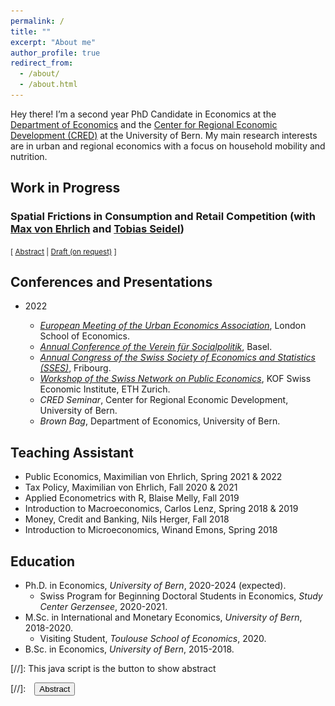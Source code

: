 ```yaml
---
permalink: /
title: ""
excerpt: "About me"
author_profile: true
redirect_from: 
  - /about/
  - /about.html
---
```



Hey there! I’m a second year PhD Candidate in Economics at the <a href="https://www.vwi.unibe.ch/index_eng.html">Department of Economics</a> and the <a href="https://www.cred.unibe.ch/index_eng.html">Center for Regional Economic Development (CRED)</a>  at the University of Bern. My main research interests are in urban and regional economics with a focus on household mobility and nutrition.


## Work in Progress

### Spatial Frictions in Consumption and Retail Competition (with <a href="https://maxvehrlich.ch/">Max von Ehrlich</a> and <a href="https://sites.google.com/site/tobiasseideluni/home-1">Tobias Seidel</a>)
<small>[ <a href="#/" onclick="visib('migros')">Abstract</a> | [Draft (on request)][migros-proton] ] </small>

<div id="migros" style="display: none; height:  auto; width: auto;text-align: justify; line-height: 1.2" ><small>
  In this paper, we empirically quantify spatial consumption frictions and the degree of local retail competition. We exploit a unique data set including 1.5 billion daily transactions in combination with detailed characteristics of more than 3 million households. Our estimates are based on a quasi-experimental approach to estimate the causal effect of store openings. 
  We find that a same-chain store opening in the proximity of households' residences reduces their expenditures at incumbent stores by 30% in the first month. Smaller effects for competitors suggest imperfect substitutability between retail chains. Exploiting more than 350 openings, we identify causal consumption gravity functions, which allow us to quantify spatial consumption areas. We document significant heterogeneities across regions and socio-demographic groups, indicating substantial inequalities in consumption access.
</small><br><br/>
<img src="files/openings.gif" alt="Be patient..." />
</div>




[migros-proton]: https://drive.protonmail.com/urls/S11W8JP4P0#VeX1nIa5gkL1

[comment]: # (Pay Less or Travel More? Evidence from Border Closures)
[comment]: # (The Salient Effect of Family Health Shocks on Nutrition)
[comment]: # (Trapped in Poor Diets: The unintended consequences of Nutri Score Introductions)


## Conferences and Presentations
* 2022

     * *<a href="https://urbaneconomics.org/meetings/emuea2022/program.html">European Meeting of the Urban Economics Association</a>*, London School of Economics.
     * *<a href="https://www.socialpolitik.de/de/termin/jahrestagung-2022">Annual Conference of the Verein für Socialpolitik</a>*, Basel.
     * *<a href="https://www.sgvs.ch/conferences/sses2022">Annual Congress of the Swiss Society of Economics and Statistics (SSES)</a>*, Fribourg.
     * *<a href="https://kof.ethz.ch/en/news-and-events/event-calendar-page/swiss-network-on-public-economics--snope--call-for-papers.html">Workshop of the Swiss Network on Public Economics</a>*, KOF Swiss Economic Institute, ETH Zurich. 
     * *CRED Seminar*, Center for Regional Economic Development, University of Bern. 
     * *Brown Bag*, Department of Economics, University of Bern.

## Teaching Assistant
* Public Economics, Maximilian von Ehrlich, Spring 2021 & 2022
* Tax Policy, Maximilian von Ehrlich, Fall 2020 & 2021
* Applied Econometrics with R, Blaise Melly, Fall 2019
* Introduction to Macroeconomics, Carlos Lenz, Spring 2018 & 2019
* Money, Credit and Banking, Nils Herger, Fall 2018
* Introduction to Microeconomics, Winand Emons, Spring 2018

## Education
* Ph.D. in Economics, *University of Bern*, 2020-2024 (expected).
  * Swiss Program for Beginning Doctoral Students in Economics, *Study Center Gerzensee*, 2020-2021.
* M.Sc. in International and Monetary Economics, *University of Bern*, 2018-2020.
  * Visiting Student, *Toulouse School of Economics*, 2020.
* B.Sc. in Economics, *University of Bern*, 2015-2018.


[//]: This java script is the button to show abstract
<script>
 function visib(id) {
  var x = document.getElementById(id);
  if (x.style.display === "block") {
    x.style.display = "none";
  } else {
    x.style.display = "block";
  }
}
</script>

[//]:&emsp;<button onclick="visib('polariz')" class="btn btn--inverse btn--small">Abstract</button>


